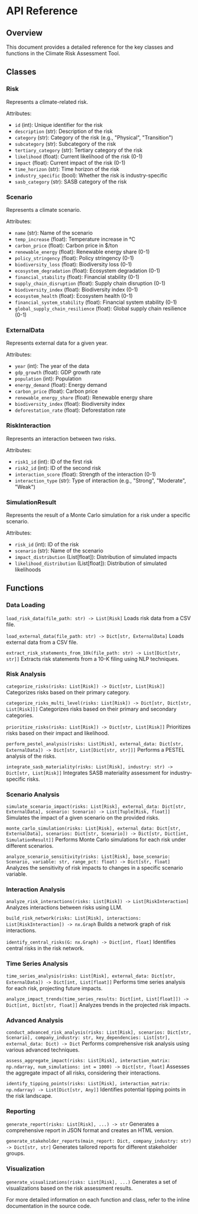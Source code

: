 # API Reference

## Overview
This document provides a detailed reference for the key classes and functions in the Climate Risk Assessment Tool.

## Classes

### Risk
Represents a climate-related risk.

Attributes:
- `id` (int): Unique identifier for the risk
- `description` (str): Description of the risk
- `category` (str): Category of the risk (e.g., "Physical", "Transition")
- `subcategory` (str): Subcategory of the risk
- `tertiary_category` (str): Tertiary category of the risk
- `likelihood` (float): Current likelihood of the risk (0-1)
- `impact` (float): Current impact of the risk (0-1)
- `time_horizon` (str): Time horizon of the risk
- `industry_specific` (bool): Whether the risk is industry-specific
- `sasb_category` (str): SASB category of the risk

### Scenario
Represents a climate scenario.

Attributes:
- `name` (str): Name of the scenario
- `temp_increase` (float): Temperature increase in °C
- `carbon_price` (float): Carbon price in $/ton
- `renewable_energy` (float): Renewable energy share (0-1)
- `policy_stringency` (float): Policy stringency (0-1)
- `biodiversity_loss` (float): Biodiversity loss (0-1)
- `ecosystem_degradation` (float): Ecosystem degradation (0-1)
- `financial_stability` (float): Financial stability (0-1)
- `supply_chain_disruption` (float): Supply chain disruption (0-1)
- `biodiversity_index` (float): Biodiversity index (0-1)
- `ecosystem_health` (float): Ecosystem health (0-1)
- `financial_system_stability` (float): Financial system stability (0-1)
- `global_supply_chain_resilience` (float): Global supply chain resilience (0-1)

### ExternalData
Represents external data for a given year.

Attributes:
- `year` (int): The year of the data
- `gdp_growth` (float): GDP growth rate
- `population` (int): Population
- `energy_demand` (float): Energy demand
- `carbon_price` (float): Carbon price
- `renewable_energy_share` (float): Renewable energy share
- `biodiversity_index` (float): Biodiversity index
- `deforestation_rate` (float): Deforestation rate

### RiskInteraction
Represents an interaction between two risks.

Attributes:
- `risk1_id` (int): ID of the first risk
- `risk2_id` (int): ID of the second risk
- `interaction_score` (float): Strength of the interaction (0-1)
- `interaction_type` (str): Type of interaction (e.g., "Strong", "Moderate", "Weak")

### SimulationResult
Represents the result of a Monte Carlo simulation for a risk under a specific scenario.

Attributes:
- `risk_id` (int): ID of the risk
- `scenario` (str): Name of the scenario
- `impact_distribution` (List[float]): Distribution of simulated impacts
- `likelihood_distribution` (List[float]): Distribution of simulated likelihoods

## Functions

### Data Loading

`load_risk_data(file_path: str) -> List[Risk]`
Loads risk data from a CSV file.

`load_external_data(file_path: str) -> Dict[str, ExternalData]`
Loads external data from a CSV file.

`extract_risk_statements_from_10k(file_path: str) -> List[Dict[str, str]]`
Extracts risk statements from a 10-K filing using NLP techniques.

### Risk Analysis

`categorize_risks(risks: List[Risk]) -> Dict[str, List[Risk]]`
Categorizes risks based on their primary category.

`categorize_risks_multi_level(risks: List[Risk]) -> Dict[str, Dict[str, List[Risk]]]`
Categorizes risks based on their primary and secondary categories.

`prioritize_risks(risks: List[Risk]) -> Dict[str, List[Risk]]`
Prioritizes risks based on their impact and likelihood.

`perform_pestel_analysis(risks: List[Risk], external_data: Dict[str, ExternalData]) -> Dict[str, List[Dict[str, str]]]`
Performs a PESTEL analysis of the risks.

`integrate_sasb_materiality(risks: List[Risk], industry: str) -> Dict[str, List[Risk]]`
Integrates SASB materiality assessment for industry-specific risks.

### Scenario Analysis

`simulate_scenario_impact(risks: List[Risk], external_data: Dict[str, ExternalData], scenario: Scenario) -> List[Tuple[Risk, float]]`
Simulates the impact of a given scenario on the provided risks.

`monte_carlo_simulation(risks: List[Risk], external_data: Dict[str, ExternalData], scenarios: Dict[str, Scenario]) -> Dict[str, Dict[int, SimulationResult]]`
Performs Monte Carlo simulations for each risk under different scenarios.

`analyze_scenario_sensitivity(risks: List[Risk], base_scenario: Scenario, variable: str, range_pct: float) -> Dict[str, float]`
Analyzes the sensitivity of risk impacts to changes in a specific scenario variable.

### Interaction Analysis

`analyze_risk_interactions(risks: List[Risk]) -> List[RiskInteraction]`
Analyzes interactions between risks using LLM.

`build_risk_network(risks: List[Risk], interactions: List[RiskInteraction]) -> nx.Graph`
Builds a network graph of risk interactions.

`identify_central_risks(G: nx.Graph) -> Dict[int, float]`
Identifies central risks in the risk network.

### Time Series Analysis

`time_series_analysis(risks: List[Risk], external_data: Dict[str, ExternalData]) -> Dict[int, List[float]]`
Performs time series analysis for each risk, projecting future impacts.

`analyze_impact_trends(time_series_results: Dict[int, List[float]]) -> Dict[int, Dict[str, float]]`
Analyzes trends in the projected risk impacts.

### Advanced Analysis

`conduct_advanced_risk_analysis(risks: List[Risk], scenarios: Dict[str, Scenario], company_industry: str, key_dependencies: List[str], external_data: Dict) -> Dict`
Performs comprehensive risk analysis using various advanced techniques.

`assess_aggregate_impact(risks: List[Risk], interaction_matrix: np.ndarray, num_simulations: int = 1000) -> Dict[str, float]`
Assesses the aggregate impact of all risks, considering their interactions.

`identify_tipping_points(risks: List[Risk], interaction_matrix: np.ndarray) -> List[Dict[str, Any]]`
Identifies potential tipping points in the risk landscape.

### Reporting

`generate_report(risks: List[Risk], ...) -> str`
Generates a comprehensive report in JSON format and creates an HTML version.

`generate_stakeholder_reports(main_report: Dict, company_industry: str) -> Dict[str, str]`
Generates tailored reports for different stakeholder groups.

### Visualization

`generate_visualizations(risks: List[Risk], ...)`
Generates a set of visualizations based on the risk assessment results.

For more detailed information on each function and class, refer to the inline documentation in the source code.